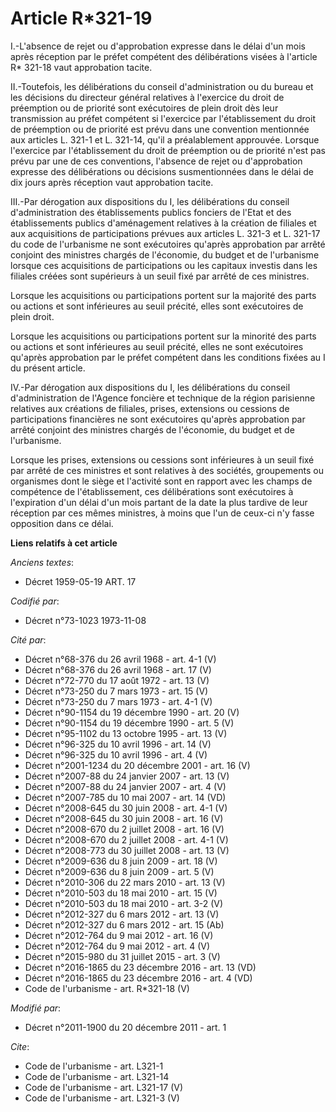 # Article R*321-19

I.-L'absence de rejet ou d'approbation expresse dans le délai d'un mois après réception par le préfet compétent des
délibérations visées à l'article R* 321-18 vaut approbation tacite. 

II.-Toutefois, les délibérations du conseil d'administration ou du bureau et les décisions du directeur général relatives à
l'exercice du droit de préemption ou de priorité sont exécutoires de plein droit dès leur transmission au préfet compétent si
l'exercice par l'établissement du droit de préemption ou de priorité est prévu dans une convention mentionnée aux articles L.
321-1 et L. 321-14, qu'il a préalablement approuvée. Lorsque l'exercice par l'établissement du droit de préemption ou de
priorité n'est pas prévu par une de ces conventions, l'absence de rejet ou d'approbation expresse des délibérations ou
décisions susmentionnées dans le délai de dix jours après réception vaut approbation tacite. 

III.-Par dérogation aux dispositions du I, les délibérations du conseil d'administration des établissements publics fonciers
de l'Etat et des établissements publics d'aménagement relatives à la création de filiales et aux acquisitions de
participations prévues aux articles L. 321-3 et L. 321-17 du code de l'urbanisme ne sont exécutoires qu'après approbation par
arrêté conjoint des ministres chargés de l'économie, du budget et de l'urbanisme lorsque ces acquisitions de participations
ou les capitaux investis dans les filiales créées sont supérieurs à un seuil fixé par arrêté de ces ministres. 

Lorsque les acquisitions ou participations portent sur la majorité des parts ou actions et sont inférieures au seuil précité,
elles sont exécutoires de plein droit. 

Lorsque les acquisitions ou participations portent sur la minorité des parts ou actions et sont inférieures au seuil précité,
elles ne sont exécutoires qu'après approbation par le préfet compétent dans les conditions fixées au I du présent article. 

IV.-Par dérogation aux dispositions du I, les délibérations du conseil d'administration de l'Agence foncière et technique de
la région parisienne relatives aux créations de filiales, prises, extensions ou cessions de participations financières ne
sont exécutoires qu'après approbation par arrêté conjoint des ministres chargés de l'économie, du budget et de l'urbanisme. 

Lorsque les prises, extensions ou cessions sont inférieures à un seuil fixé par arrêté de ces ministres et sont relatives à
des sociétés, groupements ou organismes dont le siège et l'activité sont en rapport avec les champs de compétence de
l'établissement, ces délibérations sont exécutoires à l'expiration d'un délai d'un mois partant de la date la plus tardive de
leur réception par ces mêmes ministres, à moins que l'un de ceux-ci n'y fasse opposition dans ce délai.

**Liens relatifs à cet article**

_Anciens textes_:

  - Décret  1959-05-19 ART. 17

_Codifié par_:

  - Décret n°73-1023 1973-11-08

_Cité par_:

  - Décret n°68-376 du 26 avril 1968 - art. 4-1 (V)
  - Décret n°68-376 du 26 avril 1968 - art. 17 (V)
  - Décret n°72-770 du 17 août 1972 - art. 13 (V)
  - Décret n°73-250 du 7 mars 1973 - art. 15 (V)
  - Décret n°73-250 du 7 mars 1973 - art. 4-1 (V)
  - Décret n°90-1154 du 19 décembre 1990 - art. 20 (V)
  - Décret n°90-1154 du 19 décembre 1990 - art. 5 (V)
  - Décret n°95-1102 du 13 octobre 1995 - art. 13 (V)
  - Décret n°96-325 du 10 avril 1996 - art. 14 (V)
  - Décret n°96-325 du 10 avril 1996 - art. 4 (V)
  - Décret n°2001-1234 du 20 décembre 2001 - art. 16 (V)
  - Décret n°2007-88 du 24 janvier 2007 - art. 13 (V)
  - Décret n°2007-88 du 24 janvier 2007 - art. 4 (V)
  - Décret n°2007-785 du 10 mai 2007 - art. 14 (VD)
  - Décret n°2008-645 du 30 juin 2008 - art. 4-1 (V)
  - Décret n°2008-645 du 30 juin 2008 - art. 16 (V)
  - Décret n°2008-670 du 2 juillet 2008 - art. 16 (V)
  - Décret n°2008-670 du 2 juillet 2008 - art. 4-1 (V)
  - Décret n°2008-773 du 30 juillet 2008 - art. 13 (V)
  - Décret n°2009-636 du 8 juin 2009 - art. 18 (V)
  - Décret n°2009-636 du 8 juin 2009 - art. 5 (V)
  - Décret n°2010-306 du 22 mars 2010 - art. 13 (V)
  - Décret n°2010-503 du 18 mai 2010 - art. 15 (V)
  - Décret n°2010-503 du 18 mai 2010 - art. 3-2 (V)
  - Décret n°2012-327  du 6 mars 2012 - art. 13 (V)
  - Décret n°2012-327  du 6 mars 2012 - art. 15 (Ab)
  - Décret n°2012-764 du 9 mai 2012 - art. 16 (V)
  - Décret n°2012-764 du 9 mai 2012 - art. 4 (V)
  - Décret n°2015-980 du 31 juillet 2015 - art. 3 (V)
  - Décret n°2016-1865 du 23 décembre 2016 - art. 13 (VD)
  - Décret n°2016-1865 du 23 décembre 2016 - art. 4 (VD)
  - Code de l'urbanisme - art. R*321-18 (V)

_Modifié par_:

  - Décret n°2011-1900 du 20 décembre 2011 - art. 1

_Cite_:

  - Code de l'urbanisme - art. L321-1
  - Code de l'urbanisme - art. L321-14
  - Code de l'urbanisme - art. L321-17 (V)
  - Code de l'urbanisme - art. L321-3 (V)
